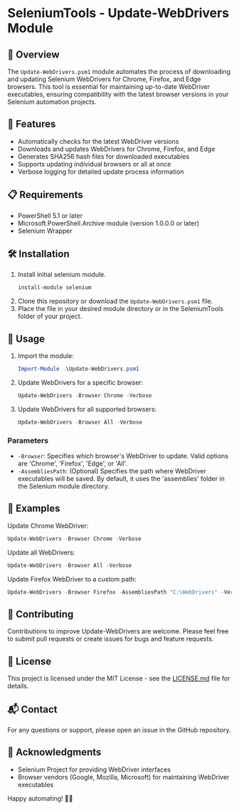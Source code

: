 # SeleniumTools - Update-WebDrivers Module

## 📖 Overview

The `Update-WebDrivers.psm1` module automates the process of downloading and updating Selenium WebDrivers for Chrome, Firefox, and Edge browsers. This tool is essential for maintaining up-to-date WebDriver executables, ensuring compatibility with the latest browser versions in your Selenium automation projects.

## 🚀 Features

- Automatically checks for the latest WebDriver versions
- Downloads and updates WebDrivers for Chrome, Firefox, and Edge
- Generates SHA256 hash files for downloaded executables
- Supports updating individual browsers or all at once
- Verbose logging for detailed update process information

## 📋 Requirements

- PowerShell 5.1 or later
- Microsoft.PowerShell.Archive module (version 1.0.0.0 or later)
- Selenium Wrapper

## 🛠️ Installation

1. Install initial selenium module.
   ```powershell
   install-module selenium
   ```
3. Clone this repository or download the `Update-WebDrivers.psm1` file.
4. Place the file in your desired module directory or in the SeleniumTools folder of your project.

## 🔧 Usage

1. Import the module:
   ```powershell
   Import-Module .\Update-WebDrivers.psm1
   ```

2. Update WebDrivers for a specific browser:
   ```powershell
   Update-WebDrivers -Browser Chrome -Verbose
   ```

3. Update WebDrivers for all supported browsers:
   ```powershell
   Update-WebDrivers -Browser All -Verbose
   ```

### Parameters

- `-Browser`: Specifies which browser's WebDriver to update. Valid options are 'Chrome', 'Firefox', 'Edge', or 'All'.
- `-AssembliesPath`: (Optional) Specifies the path where WebDriver executables will be saved. By default, it uses the 'assemblies' folder in the Selenium module directory.

## 📝 Examples

Update Chrome WebDriver:
```powershell
Update-WebDrivers -Browser Chrome -Verbose
```

Update all WebDrivers:
```powershell
Update-WebDrivers -Browser All -Verbose
```

Update Firefox WebDriver to a custom path:
```powershell
Update-WebDrivers -Browser Firefox -AssembliesPath "C:\WebDrivers" -Verbose
```

## 🤝 Contributing

Contributions to improve Update-WebDrivers are welcome. Please feel free to submit pull requests or create issues for bugs and feature requests.

## 📄 License

This project is licensed under the MIT License - see the [LICENSE.md](LICENSE.md) file for details.

## 📬 Contact

For any questions or support, please open an issue in the GitHub repository.

## 🙏 Acknowledgments

- Selenium Project for providing WebDriver interfaces
- Browser vendors (Google, Mozilla, Microsoft) for maintaining WebDriver executables

Happy automating! 🚗💨
